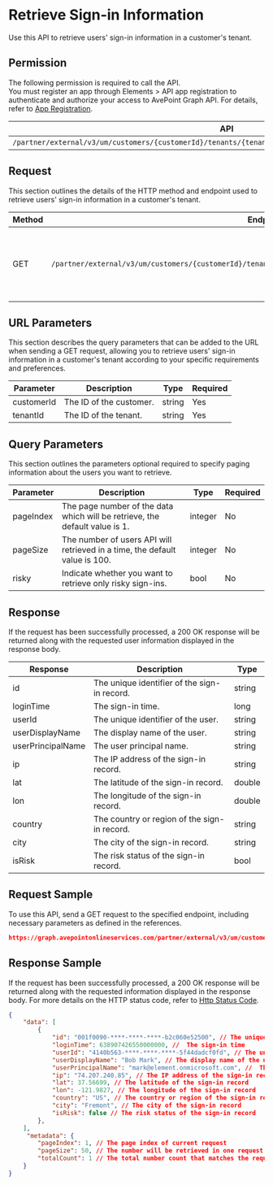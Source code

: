 # Retrieve Sign-in Information

Use this API to retrieve users' sign-in information in a customer's tenant. 

## Permission

The following permission is required to call the API.  
You must register an app through Elements > API app registration to authenticate and authorize your access to AvePoint Graph API. For details, refer to [App Registration](https://cdn.avepoint.com/assets/apelements-webhelp/avepoint-elements-for-partners/index.htm#!Documents/appregistration.htm).

| API | Permission  |
|-----------|--------|
| `/partner/external/v3/um/customers/{customerId}/tenants/{tenantId}/overview/security/compliances/signins`|elements.um.user.read.all|  

## Request

This section outlines the details of the HTTP method and endpoint used to retrieve users' sign-in information in a customer's tenant.

| Method | Endpoint | Description |
|-----------|--------|------------|
| GET | `/partner/external/v3/um/customers/{customerId}/tenants/{tenantId}/overview/security/compliances/signins` | 	Retrieves users' sign-in information in a customer's tenant.

## URL Parameters

This section describes the query parameters that can be added to the URL when sending a GET request, allowing you to retrieve users' sign-in information in a customer's tenant according to your specific requirements and preferences.

| Parameter | Description | Type | Required |
| --- | --- | --- |---|
| customerId | The ID of the customer. | string | Yes |
| tenantId | The ID of the tenant. | string | Yes |

## Query Parameters

This section outlines the parameters optional required to specify paging information about the users you want to retrieve.

| Parameter | Description | Type | Required |
| --- | --- | --- | --- |
| pageIndex | The page number of the data which will be retrieve, the default value is 1. | integer | No |
| pageSize | The number of users API will retrieved in a time, the default value is 100. | integer | No |
| risky | Indicate whether you want to retrieve only risky sign-ins. | bool | No |

## Response

If the request has been successfully processed, a 200 OK response will be returned along with the requested user information displayed in the response body.
 
| Response | Description | Type |
| --- | --- | --- |
| id |  The unique identifier of the sign-in record. | string |
| loginTime |  The sign-in time. | long |
| userId |  The unique identifier of the user. | string |
| userDisplayName |  The display name of the user. | string |
| userPrincipalName |  The user principal name. | string |
| ip |  The IP address of the sign-in record. | string |
| lat |  The latitude of the sign-in record. | double |
| lon |  The longitude of the sign-in record. | double |
| country |  The country or region of the sign-in record. | string |
| city |  The city of the sign-in record. | string |
| isRisk |  The risk status of the sign-in record. | bool |

## Request Sample

To use this API, send a GET request to the specified endpoint, including necessary parameters as defined in the references. 

```json
https://graph.avepointonlineservices.com/partner/external/v3/um/customers/966f35cc-61f4-4070-819c-25cdbcf82a07/tenants/0c7715b3-bc2f-4c4c-a8a0-f3634dcfacec/overview/security/compliances/signins
```

## Response Sample

If the request has been successfully processed, a 200 OK response will be returned along with the requested information displayed in the response body.
For more details on the HTTP status code, refer to [Http Status Code](https://learn.avepoint.com/docs/Use-AvePoint-Graph-API.html#http-status-code).

```json
{
    "data": [
        {
            "id": "001f0090-****-****-****-b2c060e52500", // The unique identifier of the sign-in record
            "loginTime": 638907426550000000, //  The sign-in time
            "userId": "4140b563-****-****-****-5f44dadcf0fd", // The unique identifier of the user
            "userDisplayName": "Bob Mark", // The display name of the user.
            "userPrincipalName": "mark@element.onmicrosoft.com", //  The user principal name
            "ip": "74.207.240.85", // The IP address of the sign-in record
            "lat": 37.56699, // The latitude of the sign-in record
            "lon": -121.9827, // The longitude of the sign-in record
            "country": "US", // The country or region of the sign-in record
            "city": "Fremont", // The city of the sign-in record
            "isRisk": false // The risk status of the sign-in record
        },
    ],
     "metadata": {
        "pageIndex": 1, // The page index of current request
        "pageSize": 50, // The number will be retrieved in one request
        "totalCount": 1 // The total number count that matches the request
    }
}
```